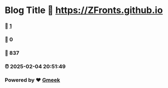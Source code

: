 # Blog Title :link: https://ZFronts.github.io 
### :page_facing_up: [1](https://ZFronts.github.io/tag.html) 
### :speech_balloon: 0 
### :hibiscus: 837 
### :alarm_clock: 2025-02-04 20:51:49 
### Powered by :heart: [Gmeek](https://github.com/Meekdai/Gmeek)
